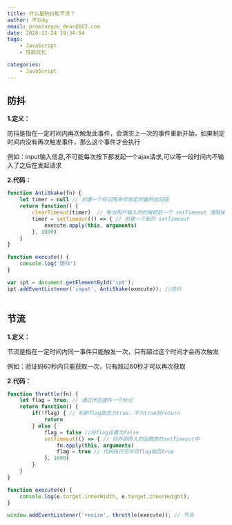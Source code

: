```yaml
---
title: 什么是防抖和节流？
author: 不以by
email: promiseyou_dear@163.com
date: 2020-12-24 19:34:54
tags: 
    - JavaScript
    - 性能优化

categories: 
    - JavaScript
---
```


## 防抖

**1.定义：**

防抖是指在一定时间内再次触发此事件，会清空上一次的事件重新开始，如果制定时间内没有再次触发事件，那么这个事件才会执行

例如：input输入信息,不可能每次按下都发起一个ajax请求,可以等一段时间内不输入了之后在发起请求

**2.代码：**

```javascript
function AntiShake(fn) {
    let timer = null // 创建一个标记用来存放定时器的返回值
    return function() {
        clearTimeout(timer)  // 每当用户输入的时候把前一个 setTimeout 清除掉
        timer = setTimeout(() => { // 创建一个新的 setTimeout
            execute.apply(this, arguments)
        }, 1000)
    }
}

function execute() {
    console.log('防抖')
}

var ipt = document.getElementById('ipt');
ipt.addEventListener('input', AntiShake(execute)); //防抖    
```

![点击并拖拽以移动](data:image/gif;base64,R0lGODlhAQABAPABAP///wAAACH5BAEKAAAALAAAAAABAAEAAAICRAEAOw==)



## 节流

**1.定义：**

节流是指在一定时间内同一事件只能触发一次，只有超过这个时间才会再次触发

例如：验证码60秒内只能获取一次，只有超过60秒才可以再次获取

**2.代码：**

```javascript
function throttle(fn) {
    let flag = true; // 通过闭包缓存一个标记
    return function() {
        if(!flag) { // 判断flag是否为true，不为true则return
            return
        } else {
            flag = false //将flag设置为false
            setTimeout(() => { // 将外部传入的函数放在setTimeout中
                fn.apply(this, arguments)
                flag = true // 代码执行完毕将flag改回true
            }, 1000)
        }
    }
}

function execute(e) {
    console.log(e.target.innerWidth, e.target.innerHeight);
}

window.addEventListener('resize', throttle(execute)); // 节流
```

![点击并拖拽以移动](data:image/gif;base64,R0lGODlhAQABAPABAP///wAAACH5BAEKAAAALAAAAAABAAEAAAICRAEAOw==)